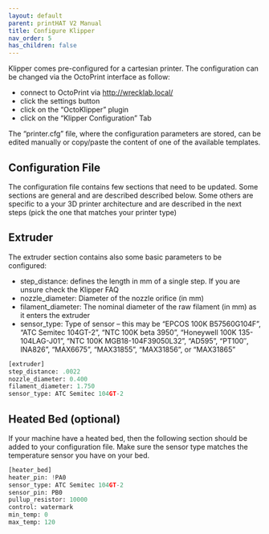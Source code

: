 ```yaml
---
layout: default
parent: printHAT V2 Manual
title: Configure Klipper
nav_order: 5
has_children: false
---
```


Klipper comes pre-configured for a cartesian printer. The configuration can be changed via the OctoPrint interface as follow:

- connect to OctoPrint via http://wrecklab.local/
- click the settings button
- click on the “OctoKlipper” plugin
- click on the “Klipper Configuration” Tab

The “printer.cfg” file, where the configuration parameters are stored, can be edited manually or copy/paste the content of one of the available templates.

## Configuration File
The configuration file contains few sections that need to be updated. Some sections are general and are described described below.
Some others are specific to a your 3D printer architecture and are described in the next steps (pick the one that matches your printer type)

## Extruder
The extruder section contains also some basic parameters to be configured:

- step_distance: defines the length in mm of a single step. If you are unsure check the Klipper FAQ
- nozzle_diameter: Diameter of the nozzle orifice (in mm)
- filament_diameter: The nominal diameter of the raw filament (in mm) as it enters the extruder
- sensor_type: Type of sensor – this may be “EPCOS 100K B57560G104F”, “ATC Semitec 104GT-2”, “NTC 100K beta 3950”, “Honeywell 100K 135-104LAG-J01”, “NTC 100K MGB18-104F39050L32”, “AD595”, “PT100″, INA826”, “MAX6675”, “MAX31855”, “MAX31856”, or “MAX31865”

```py
[extruder]
step_distance: .0022
nozzle_diameter: 0.400
filament_diameter: 1.750
sensor_type: ATC Semitec 104GT-2
```

## Heated Bed (optional)
 If your machine have a heated bed, then the following section should be added to your configuration file. Make sure the sensor type matches the temperature sensor you have on your bed.

``` py
[heater_bed]
heater_pin: !PA0
sensor_type: ATC Semitec 104GT-2
sensor_pin: PB0
pullup_resistor: 10000
control: watermark
min_temp: 0
max_temp: 120
```
